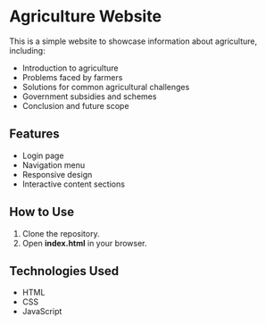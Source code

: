 # Agriculture Website

This is a simple website to showcase information about agriculture, including:

- Introduction to agriculture
- Problems faced by farmers
- Solutions for common agricultural challenges
- Government subsidies and schemes
- Conclusion and future scope

## Features
- Login page
- Navigation menu
- Responsive design
- Interactive content sections

## How to Use
1. Clone the repository.
2. Open **index.html** in your browser.

## Technologies Used
- HTML
- CSS
- JavaScript
